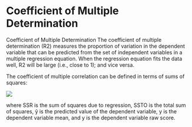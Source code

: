 # Coefficient of Multiple Determination

Coefficient of Multiple Determination
The coefficient of multiple determination (R2) measures the proportion of variation in the dependent variable that can be predicted from the set of independent variables in a multiple regression equation. When the regression equation fits the data well, R2 will be large (i.e., close to 1); and vice versa.

The coefficient of multiple correlation can be defined in terms of sums of squares:

![](../../res/截屏2020-01-21上午11.55.46.png)

where SSR is the sum of squares due to regression, SSTO is the total sum of squares, ŷ is the predicted value of the dependent variable, y is the dependent variable mean, and y is the dependent variable raw score.

